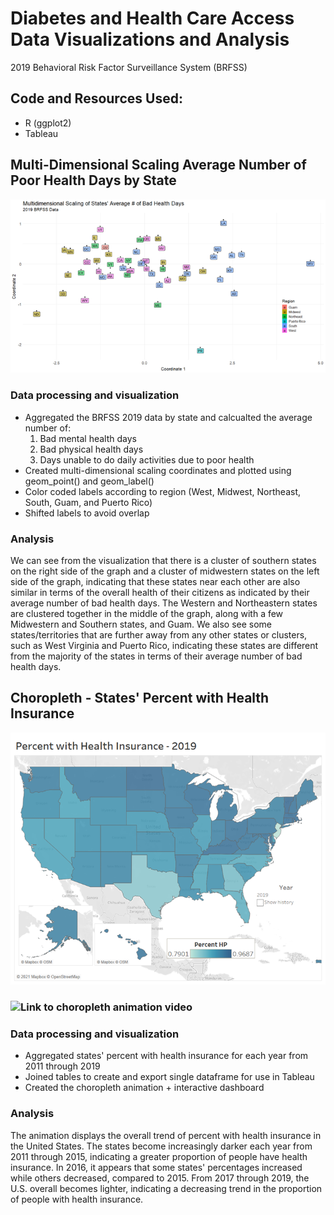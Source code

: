 # Diabetes and Health Care Access Data Visualizations and Analysis
2019 Behavioral Risk Factor Surveillance System (BRFSS)

## Code and Resources Used:
* R (ggplot2)
* Tableau

## Multi-Dimensional Scaling Average Number of Poor Health Days by State
![Multi-Dimensional Scaling](https://github.com/chelseako/brfss_2019/blob/main/MDS_State_Avg_Bad_Health_Days.png)
### Data processing and visualization
* Aggregated the BRFSS 2019 data by state and calcualted the average number of:
    1. Bad mental health days
    2. Bad physical health days
    3. Days unable to do daily activities due to poor health
* Created multi-dimensional scaling coordinates and plotted using geom_point() and geom_label()
* Color coded labels according to region (West, Midwest, Northeast, South, Guam, and Puerto Rico)
* Shifted labels to avoid overlap

### Analysis
We can see from the visualization that there is a cluster of southern states on the right side of the graph and a cluster of midwestern states on the left side of the graph, indicating that these states near each other are also similar in terms of the overall health of their citizens as indicated by their average number of bad health days. The Western and Northeastern states are clustered together in the middle of the graph, along with a few Midwestern and Southern states, and Guam. We also see some states/territories that are further away from any other states or clusters, such as West Virginia and Puerto Rico, indicating these states are different from the majority of the states in terms of their average number of bad health days.

## Choropleth - States' Percent with Health Insurance
![Percent with health insurance](https://github.com/chelseako/brfss_2019/blob/main/statePercentHealthInsurance2019.png)
### ![Link to choropleth animation video](https://youtu.be/acC3c1pTr3k)
### Data processing and visualization
* Aggregated states' percent with health insurance for each year from 2011 through 2019
* Joined tables to create and export single dataframe for use in Tableau
* Created the choropleth animation + interactive dashboard

### Analysis
The animation displays the overall trend of percent with health insurance in the United States.  The states become increasingly darker each year from 2011 through 2015, indicating a greater proportion of people have health insurance. In 2016, it appears that some states' percentages increased while others decreased, compared to 2015. From 2017 through 2019, the U.S. overall becomes lighter, indicating a decreasing trend in the proportion of people with health insurance. 

